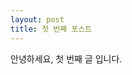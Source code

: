 ```yaml
---
layout: post
title: 첫 번째 포스트
---
```


안녕하세요, 첫 번째 글 입니다.

<!-- ![이미지](/images/calendar-2247443_1280.png) -->
